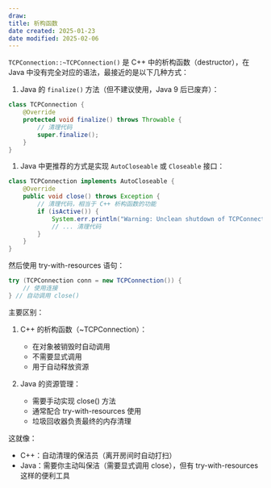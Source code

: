 ```yaml
---
draw:
title: 析构函数
date created: 2025-01-23
date modified: 2025-02-06
---
```


`TCPConnection::~TCPConnection()` 是 C++ 中的析构函数（destructor），在 Java 中没有完全对应的语法，最接近的是以下几种方式：

1. Java 的 `finalize()` 方法（但不建议使用，Java 9 后已废弃）：

```java
class TCPConnection {
    @Override
    protected void finalize() throws Throwable {
        // 清理代码
        super.finalize();
    }
}
```

1. Java 中更推荐的方式是实现 `AutoCloseable` 或 `Closeable` 接口：

```java
class TCPConnection implements AutoCloseable {
    @Override
    public void close() throws Exception {
        // 清理代码，相当于 C++ 析构函数的功能
        if (isActive()) {
            System.err.println("Warning: Unclean shutdown of TCPConnection");
            // ... 清理代码
        }
    }
}
```

然后使用 try-with-resources 语句：

```java
try (TCPConnection conn = new TCPConnection()) {
    // 使用连接
} // 自动调用 close()
```

主要区别：

1. C++ 的析构函数（~TCPConnection）：
   - 在对象被销毁时自动调用
   - 不需要显式调用
   - 用于自动释放资源

2. Java 的资源管理：
   - 需要手动实现 close() 方法
   - 通常配合 try-with-resources 使用
   - 垃圾回收器负责最终的内存清理

这就像：

- C++：自动清理的保洁员（离开房间时自动打扫）
- Java：需要你主动叫保洁（需要显式调用 close），但有 try-with-resources 这样的便利工具

